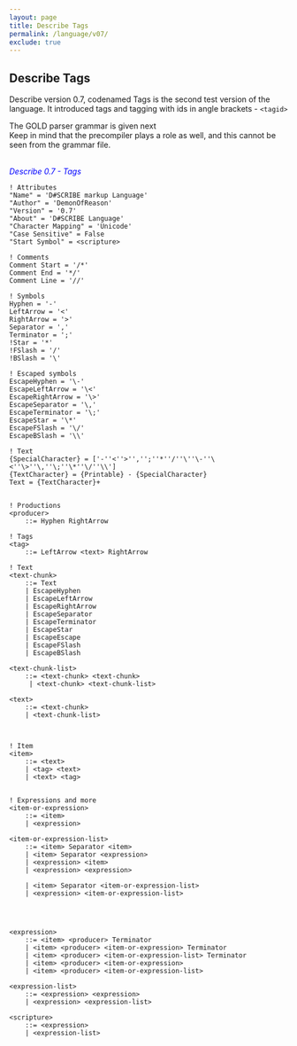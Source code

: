 ```yaml
---
layout: page
title: Describe Tags
permalink: /language/v07/
exclude: true
---
```

## Describe Tags

Describe version 0.7, codenamed Tags is the second test version of the language. It introduced tags and tagging with ids in angle brackets - ```<tagid>```

The GOLD parser grammar is given next<br>
Keep in mind that the precompiler plays a role as well, and this cannot be seen from the grammar file.<br><br>


<span style="color:blue">_Describe 0.7 - Tags_</span>
```
! Attributes
"Name" = 'D#SCRIBE markup Language'
"Author" = 'DemonOfReason'
"Version" = '0.7'
"About" = 'D#SCRIBE Language'
"Character Mapping" = 'Unicode'
"Case Sensitive" = False
"Start Symbol" = <scripture>

! Comments
Comment Start = '/*'
Comment End = '*/'
Comment Line = '//'

! Symbols
Hyphen = '-'
LeftArrow = '<'
RightArrow = '>'
Separator = ','
Terminator = ';'
!Star = '*'
!FSlash = '/'
!BSlash = '\'

! Escaped symbols
EscapeHyphen = '\-'
EscapeLeftArrow = '\<'
EscapeRightArrow = '\>'
EscapeSeparator = '\,'
EscapeTerminator = '\;'
EscapeStar = '\*'
EscapeFSlash = '\/'
EscapeBSlash = '\\'

! Text
{SpecialCharacter} = ['-''<''>'','';''*''/''\''\-''\<''\>''\,''\;''\*''\/''\\']
{TextCharacter} = {Printable} - {SpecialCharacter}
Text = {TextCharacter}+


! Productions
<producer>
    ::= Hyphen RightArrow

! Tags
<tag>
    ::= LeftArrow <text> RightArrow

! Text
<text-chunk>
    ::= Text
    | EscapeHyphen
    | EscapeLeftArrow
    | EscapeRightArrow
    | EscapeSeparator
    | EscapeTerminator
    | EscapeStar
    | EscapeEscape
    | EscapeFSlash
    | EscapeBSlash

<text-chunk-list>    
    ::= <text-chunk> <text-chunk>    
     | <text-chunk> <text-chunk-list>

<text>     
    ::= <text-chunk>    
    | <text-chunk-list>
   


! Item
<item>    
    ::= <text>
    | <tag> <text>
    | <text> <tag>


! Expressions and more
<item-or-expression>    
    ::= <item>    
    | <expression>

<item-or-expression-list>
    ::= <item> Separator <item>
    | <item> Separator <expression>
    | <expression> <item>
    | <expression> <expression>
    
    | <item> Separator <item-or-expression-list>
    | <expression> <item-or-expression-list>

    
    

<expression>     
    ::= <item> <producer> Terminator    
    | <item> <producer> <item-or-expression> Terminator   
    | <item> <producer> <item-or-expression-list> Terminator
    | <item> <producer> <item-or-expression>
    | <item> <producer> <item-or-expression-list>

<expression-list>     
    ::= <expression> <expression>    
    | <expression> <expression-list>

<scripture>     
    ::= <expression>      
    | <expression-list>
```